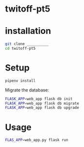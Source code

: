 # twitoff-pt5


# installation

```sh
git clone __________
cd twitoff-pt5
```


# Setup

```sh
pipenv install
```

Migrate the database:

```sh
FLASK_APP=web_app flask db init
FLASK_APP=web_app flask db migrate
FLASK_APP=web_app flask db upgrade
```


# Usage

```sh
FLAS_APP=web_app.py flask run
```